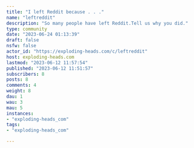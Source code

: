 ```yaml
---
title: "I left Reddit because . . ." 
name: "leftreddit"
description: "So many people have left Reddit.Tell us why you did."
type: community
date: "2023-06-24 01:13:39"
draft: false
nsfw: false
actor_id: "https://exploding-heads.com/c/leftreddit"
host: exploding-heads.com
lastmod: "2023-06-12 11:57:54"
published: "2023-06-12 11:51:57"
subscribers: 8
posts: 8
comments: 4
weight: 8
dau: 1
wau: 3
mau: 5
instances:
- "exploding-heads_com"
tags: 
- "exploding-heads_com"

---
```

